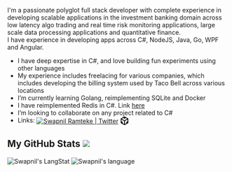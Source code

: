 I'm a passionate polyglot full stack developer with complete experience in developing scalable applications in the investment banking domain across low latency algo trading and real time risk monitoring applications,
large scale data processing applications and quantitative finance. <br />
I have experience in developing apps across C#, NodeJS, Java, Go, WPF and Angular.
<br />
- I have deep expertise in C#, and love building fun experiments using other languages
- My experience includes freelacing for various companies, which includes developing the billing system used by Taco Bell across various locations
- I’m currently learning Golang, reimplementing SQLite and Docker
- I have reimplemented Redis in C#. Link [here](https://github.com/swpknl/redis-reimplementation)
- I’m looking to collaborate on any project related to C#
- Links:  <a href="https://twitter.com/swpknl" target="_blank"><img align="center" alt="Swapnil Ramteke | Twitter" width="21px" src="https://raw.githubusercontent.com/anuraghazra/anuraghazra/master/assets/twitter.svg" /></a>    <a href="https://swpknl.com" target="_blank"><img align="center" alt="Swapnil Ramteke" width="20px" src="https://raw.githubusercontent.com/anuraghazra/anuraghazra/master/assets/codesandbox.svg" /></a>

##  My GitHub Stats <img src = "https://i.pinimg.com/originals/65/c4/f4/65c4f452571be1261e9c623f7da488ac.gif" width = 35px>
 <div>
   <img align="center" src="https://github-readme-streak-stats.herokuapp.com/?user=swpknl" alt="Swapnil's LangStat" />
  <img align="center" src="https://github-readme-stats.vercel.app/api/top-langs?username=swpknl&langs_count=10&show_icons=true&locale=en&layout=compact&theme=light" alt="Swapnil's language" />
</div>
<br />
